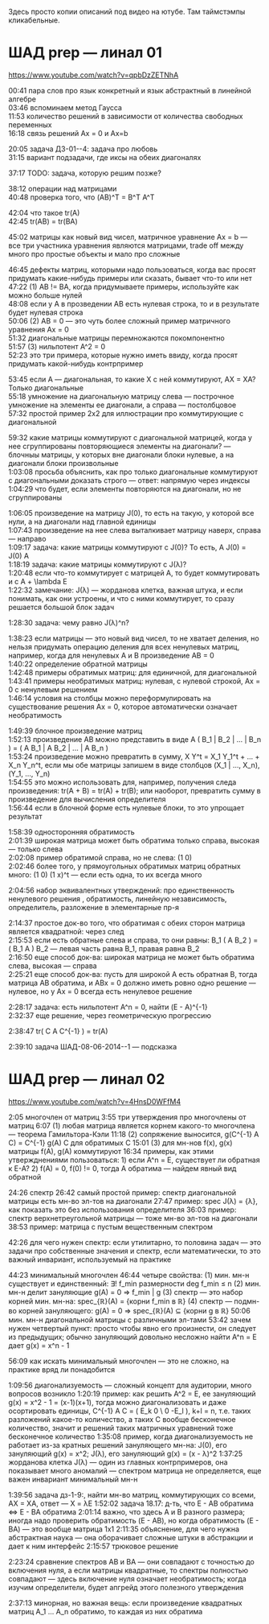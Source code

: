 Здесь просто копии описаний под видео на ютубе. Там таймстэмпы кликабельные.  
  
# ШАД prep — линал 01  
  
https://www.youtube.com/watch?v=qpbDzZETNhA  

00:41 пара слов про язык конкретный и язык абстрактный в линейной алгебре  
03:46 вспоминаем метод Гаусса  
11:53 количество решений в зависимости от количества свободных переменных  
16:18 связь решений Ax = 0 и Ax=b  
  
20:05 задача ДЗ-01--4: задача про любовь   
31:15 вариант подзадачи, где иксы на обеих диагоналях  
  
37:17 TODO: задача, которую решим позже?  
  
38:12 операции над матрицами  
40:48 проверка того, что (AB)^T = B^T A^T  
  
42:04 что такое tr(A)  
42:45 tr(AB) = tr(BA)  
  
45:02 матрицы как новый вид чисел, матричное уравнение Ax = b — все три участника уравнения являются матрицами, trade off между много про простые объекты и мало про сложные  
  
46:45 дефекты матриц, которыми надо пользоваться, когда вас просят придумать какие-нибудь примеры или сказать, бывает что-то или нет  
47:22 (1) AB != BA, когда придумываете примеры, используйте как можно больше нулей  
48:08 если у А в прозведении AB есть нулевая строка, то и в результате будет нулевая строка  
50:06 (2) AB = 0 — это чуть более сложный пример матричного уравнения Ax = 0  
51:32 диагональные матрицы перемножаются покомпонентно  
51:57 (3) нильпотент A^2 = 0  
52:23 это три примера, которые нужно иметь ввиду, когда просят придумать какой-нибудь контрпример  
  
53:45 если A — диагональная, то какие X с ней коммутируют, AX = XA? Только диагональные   
55:18 умножение на диагональную матрицу слева — построчное умножение на элементы ее диагонали, а справа — постолбцовое  
57:32 простой пример 2x2 для иллюстрации про коммутирующие с диагональной  
  
59:32 какие матрицы коммутируют с диагональной матрицей, когда у нее сгруппированы повторяющиеся элементы на диагонали? — блочныы матрицы, у которых вне диагонали блоки нулевые, а на диагонали блоки произвольные  
1:03:08 просьба объяснить, как про только диагональные коммутируют с диагональными доказать строго — ответ: напрямую через индексы  
1:04:29 что будет, если элементы повторяются на диагонали, но не сгруппированы  
  
1:06:05 произведение на матрицу J(0), то есть на такую, у которой все нули, а на диагонали над главной единицы  
1:07:43 произведение на нее слева выталкивает матрицу наверх, справа — направо  
1:09:17 задача: какие матрицы коммутируют с J(0)? То есть, A J(0) = J(0) A   
1:18:19 задача: какие матрицы коммутируют с J(λ)?  
1:20:48 если что-то коммутирует с матрицей A, то будет коммутировать и с A + \lambda E  
1:22:32 замечание: J(λ) — жорданова клетка, важная штука, и если понимать, как они устроены, и что с ними коммутирует, то сразу решается большой блок задач  
  
1:28:30 задача: чему равно J(λ)^n?  
  
1:38:23 если матрицы — это новый вид чисел, то не хватает деления, но нельзя придумать операцию деления для всех ненулевых матриц, например, когда для ненулевых A и B произведение AB = 0  
1:40:22 определение обратной матрицы  
1:42:48 примеры обратимых матриц: для единичной, для диагональной  
1:43:41 примеры необратимых матриц: нулевая, с нулевой строкой, Ax = 0 с ненулевым решением  
1:46:14 условия на столбцы можно переформулировать на существование решения Ax = 0, которое автоматически означает необратимость  
  
1:49:39 блочное произведение матриц  
1:52:13 произведение AB можно представить в виде A ( B_1 | B_2 | ... | B_n ) = ( A B_1 | A B_2 | ... | A B_n )  
1:53:24 произведение можно превратить в сумму, X Y^t = X_1 Y_1^t + ... + X_n Y_n^t, если мы обе матрицы запишем в виде столбцов (X_1 | ..., X_n), (Y_1, ..., Y_n)   
1:54:55 это можно использовать для, например, получения следа произведения: tr(A + B) = tr(A) + tr(B); или наоборот, превратить сумму в произведение для вычисления определителя  
1:56:44 если в блочной форме есть нулевые блоки, то это упрощает результат  
  
1:58:39 односторонняя обратимость  
2:01:39 широкая матрица может быть обратима только справа, высокая — только слева  
2:02:08 пример обратимой справа, но не слева: (1 0)  
2:02:46 более того, у прямоугольных обратимых матриц обратных много: (1 0) (1 x)^t — если есть одна, то их всегда много  
  
2:04:56 набор эквивалентных утверждений: про единственность ненулевого решения , обратимость, линейную независимость, определитель, разложение в элементарные пр-я  
  
2:14:37 простое док-во того, что обратимая с обеих сторон матрица является квадратной: через след  
2:15:53 если есть обратные слева и справа, то они равны: B_1 ( A B_2 ) = ( B_1 A ) B_2 — левая часть равна B_1, правая равна B_2  
2:16:50 еще способ док-ва: широкая матрица не может быть обратима слева, высокая — справа  
2:25:21 еще способ док-ва: пусть для широкой A есть обратная B, тогда матрица AB обратима, и ABx = 0 должно иметь ровно одно решение — нулевое, но у Ax = 0 всегда есть ненулевое решение  
  
2:28:17 задача: есть нильпотент A^n = 0, найти (E - A)^{-1}  
2:32:37 еще решение, через геометрическую прогрессию  
  
2:38:47 tr( C A C^{-1} ) = tr(A)  
  
2:39:10 задача ШАД-08-06-2014--1 — подсказка

# ШАД prep — линал 02

https://www.youtube.com/watch?v=4HnsD0WFfM4

2:05 многочлен от матриц
3:55 три утверждения про многочлены от матриц
6:07 (1) любая матрица является корнем какого-то многочлена — теорема Гамильтора-Кэли
11:18 (2) сопряжение выносится, g(C^{-1} A C) = C^{-1} g(A) C для обратимых C
15:01 (3) для мн-нов f(x), g(x) матрицы f(A), g(A) коммутируют
16:34 примеры, как этими утвержднениями пользоваться: 1) если A^n = E, существует ли обратная к E-A? 2) f(A) = 0, f(0) != 0, тогда A обратима — найдем явный вид обратной

24:26 спектр
26:42 самый простой пример: спектр диагональной матрицы есть мн-во эл-тов на диагонали
27:47 пример: spec J(λ) = {λ}, как показать это без использования определителя
36:03 пример: спектр верхнетреугольной матрицы — тоже мн-во эл-тов на диагонали
38:53 пример: матрица с пустым вещественным спектром

42:26 для чего нужен спектр: если утилитарно, то половина задач — это задачи про собственные значения и спектр, если математически, то это важный инвариант, используемый на практике

44:23 минимальный многочлен
46:44 четыре свойства:
(1) мин. мн-н существует и единственный: ∃! f_min размерности deg f_min ≤ n
(2) мин. мн-н делит зануляющие g(A) = 0 ⇒  f_min | g
(3) спектр — это набор корней мин. мн-на: spec_{ℝ}(A) = {корни f_min в ℝ}
(4) спектр — подмн-во корней зануляющего: g(A) = 0 ⇒ spec_{ℝ}(A) ⊆ {корни g в ℝ}
50:06 мин. мн-н диагональной матрицы с различными эл-тами
53:42 зачем нужен четвертый пункт: просто чтобы явно его произнести, он следует из предыдущих; обычно зануляющий довольно несложно найти A^n = E дает g(x) = x^n - 1

56:09 как искать минимальный многочлен — это не сложно, на практике вряд ли понадобится

1:09:56 диагонализуемость — сложный концепт для аудитории, много вопросов возникло
1:20:19 пример: как решить A^2 = E, ее зануляющий g(x) = x^2 - 1 = (x-1)(x+1),  тогда можно диагонализовать и даже осортировать единицы, C^{-1} A C = ( E_k 0 \\ 0 -E_l ), k+l = n, т.е. таких разложений какое-то количество, а таких C вообще бесконечное количество, значит и решений таких матричных уравнений тоже бесконечное количество
1:35:08 пример, когда диагонализуемость не работает из-за кратных решений зануляющего мн-на: J(0), его зануляющий g(x) = x^2; J(λ), его зануляющий g(x) = (x - λ)^2
1:37:25 жорданова клетка J(λ) — один из главных контрпримеров, она показывает много аномалий — спектром матрица не определяется, еще важен инвариант минимальный мн-н 

1:39:56 задача дз-1-9:, найти мн-во матриц, коммутирующих со всеми, AX = XA, ответ — X = λE
1:52:02 задача 18.17: д-ть, что E - AB обратима ⇔ E - BA обратима
2:01:14 важно, что здесь A и B разного размера; иногда надо проверить обратимость (E - AB), но когда обратимость (E - BA) — это вообще матрица 1x1
2:11:35 объяснение, для чего нужна абстрактная наука — она оборачивает сложные штуки в абстракции и дает к ним интерфейс
2:15:57 трюковое решение

2:23:24 сравнение спектров AB и BA — они совпадают с точностью до включения нуля, а если матрицы квадратные, то спектры полностью совпадают — здесь включение нуля означает необратимость; когда изучим определители, будет апгрейд этого полезного утверждения

2:37:13 минорная, но важная вещь: если произведение квадратных матриц A_1 ... A_n обратимо, то каждая из них обратима
